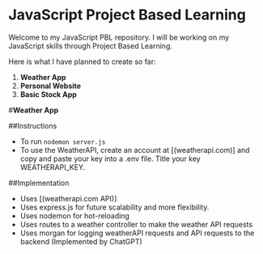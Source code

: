 # **JavaScript Project Based Learning**

Welcome to my JavaScript PBL repository. I will be working on my JavaScript skills through Project Based Learning.

Here is what I have planned to create so far:

1. **Weather App**
2. **Personal Website**
3. **Basic Stock App**

#**Weather App**

##Instructions
- To run `nodemon server.js`
- To use the WeatherAPI, create an account at [(weatherapi.com)] and copy and paste your key into a .env file. Title your key WEATHERAPI_KEY.

##Implementation
- Uses [(weatherapi.com API)]
- Uses express.js for future scalability and more flexibility.
- Uses nodemon for hot-reloading
- Uses routes to a weather controller to make the weather API requests
- Uses morgan for logging weatherAPI requests and API requests to the backend (Implemented by ChatGPT)
